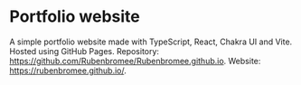 # Portfolio website

A simple portfolio website made with TypeScript, React, Chakra UI and Vite. Hosted using GitHub Pages. Repository: https://github.com/Rubenbromee/Rubenbromee.github.io.
Website: https://rubenbromee.github.io/.
